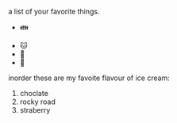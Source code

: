 a list of your favorite things.
- 👪
* 🐱
* 🐶
* 🐒

inorder these are my favoite flavour of ice cream:
1. choclate
2. rocky road
3. straberry
